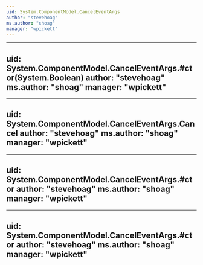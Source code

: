 ```yaml
---
uid: System.ComponentModel.CancelEventArgs
author: "stevehoag"
ms.author: "shoag"
manager: "wpickett"
---
```


---
uid: System.ComponentModel.CancelEventArgs.#ctor(System.Boolean)
author: "stevehoag"
ms.author: "shoag"
manager: "wpickett"
---

---
uid: System.ComponentModel.CancelEventArgs.Cancel
author: "stevehoag"
ms.author: "shoag"
manager: "wpickett"
---

---
uid: System.ComponentModel.CancelEventArgs.#ctor
author: "stevehoag"
ms.author: "shoag"
manager: "wpickett"
---

---
uid: System.ComponentModel.CancelEventArgs.#ctor
author: "stevehoag"
ms.author: "shoag"
manager: "wpickett"
---
